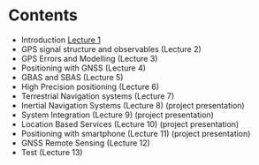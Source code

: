 # Contents
- Introduction [Lecture 1](./LSGI533Lec1.md)
- GPS signal structure and observables (Lecture 2)
- GPS Errors and Modelling (Lecture 3)
- Positioning with GNSS (Lecture 4)
- GBAS and SBAS (Lecture 5)
- High Precision positioning (Lecture 6)
- Terrestrial Navigation systems (Lecture 7)
- Inertial Navigation Systems (Lecture 8) (project presentation)
- System Integration (Lecture 9) (project presentation)
- Location Based Services (Lecture 10) (project presentation)
- Positioning with smartphone (Lecture 11) (project presentation)
- GNSS Remote Sensing (Lecture 12)
- Test (Lecture 13)